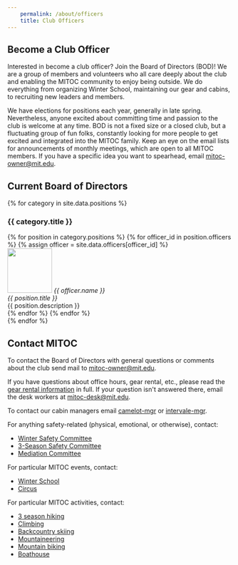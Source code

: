 ```yaml
---
    permalink: /about/officers
    title: Club Officers
---
```


## Become a Club Officer

Interested in become a club officer? Join the Board of Directors (BOD)! We are a group of members and volunteers who all care deeply about the club and enabling the MITOC community to enjoy being outside. We do everything from organizing Winter School, maintaining our gear and cabins, to recruiting new leaders and members.

We have elections for positions each year, generally in late spring. Nevertheless, anyone excited about committing time and passion to the club is welcome at any time. BOD is not a fixed size or a closed club, but a fluctuating group of fun folks, constantly looking for more people to get excited and integrated into the MITOC family. Keep an eye on the email lists for announcements of monthly meetings, which are open to all MITOC members. If you have a specific idea you want to spearhead, email [mitoc-owner@mit.edu](mailto:mitoc-owner@mit.edu).

## Current Board of Directors
<div>
  {% for category in site.data.positions %}
    <h3>{{ category.title }}</h3>
    <div class="row is-flex">
      {% for position in category.positions %}
        {% for officer_id in position.officers %}
          {% assign officer = site.data.officers[officer_id] %}
          <div class="col-lg-2 col-md-3 col-sm-4 col-xs-6">
            <img height="100" width="100" alt="" src="/images/leaders/{{ officer.photo | default: 'beaver.jpg'}}"/>
            <em>{{ officer.name }}<br/>
            {{ position.title }}<br/></em>
            {{ position.description }}
          </div>
        {% endfor %}
      {% endfor %}
    </div>
  {% endfor %}
</div>

## Contact MITOC

To contact the Board of Directors with general questions or comments about the club send mail to [mitoc-owner@mit.edu](mailto:mitoc-owner@mit.edu).

If you have questions about office hours, gear rental, etc., please read the [gear rental information](/rentals) in full. If your question isn't answered there, email the desk workers at [mitoc-desk@mit.edu](mailto:mitoc-desk@mit.edu).

To contact our cabin managers email [camelot-mgr](mailto:camelot-mgr@mit.edu) or [intervale-mgr](mailto:intervale-mgr@mit.edu).

For anything safety-related (physical, emotional, or otherwise), contact:
*   [Winter Safety Committee](mailto:mitoc-wsc@mit.edu)
*   [3-Season Safety Committee](mailto:mitoc-3ssc@mit.edu)
*   [Mediation Committee](mailto:mitoc-mediation@mit.edu)

For particular MITOC events, contact:
*   [Winter School](mailto:ws-chair@mit.edu)
*   [Circus](mailto:circus-chair@mit.edu)

For particular MITOC activities, contact:
*   [3 season hiking](mailto:3s-hiking-chair@mit.edu)
*   [Climbing](mailto:climbing-chair@mit.edu)
*   [Backcountry skiing](mailto:bcski-chair@mit.edu)
*   [Mountaineering](mailto:mountaineering-chair@mit.edu)
*   [Mountain biking](mailto:mtnbike-chair@mit.edu)
*   [Boathouse](mailto:boathouse-mgr@mit.edu)
